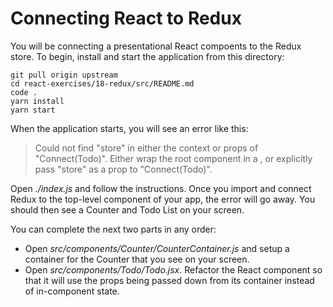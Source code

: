 # Connecting React to Redux

You will be connecting a presentational React compoents to the Redux store. To begin, install and start the application from this directory:

```shell
git pull origin upstream
cd react-exercises/18-redux/src/README.md
code .
yarn install
yarn start
```

When the application starts, you will see an error like this:

> Could not find "store" in either the context or props of "Connect(Todo)". Either wrap the root component in a <Provider>, or explicitly pass "store" as a prop to "Connect(Todo)".

Open _./index.js_ and follow the instructions. Once you import and connect Redux to the top-level component of your app, the error will go away. You should then see a Counter and Todo List on your screen.

You can complete the next two parts in any order:

- Open _src/components/Counter/CounterContainer.js_ and setup a container for the Counter that you see on your screen.
- Open _src/components/Todo/Todo.jsx_. Refactor the React component so that it will use the props being passed down from its container instead of in-component state.

